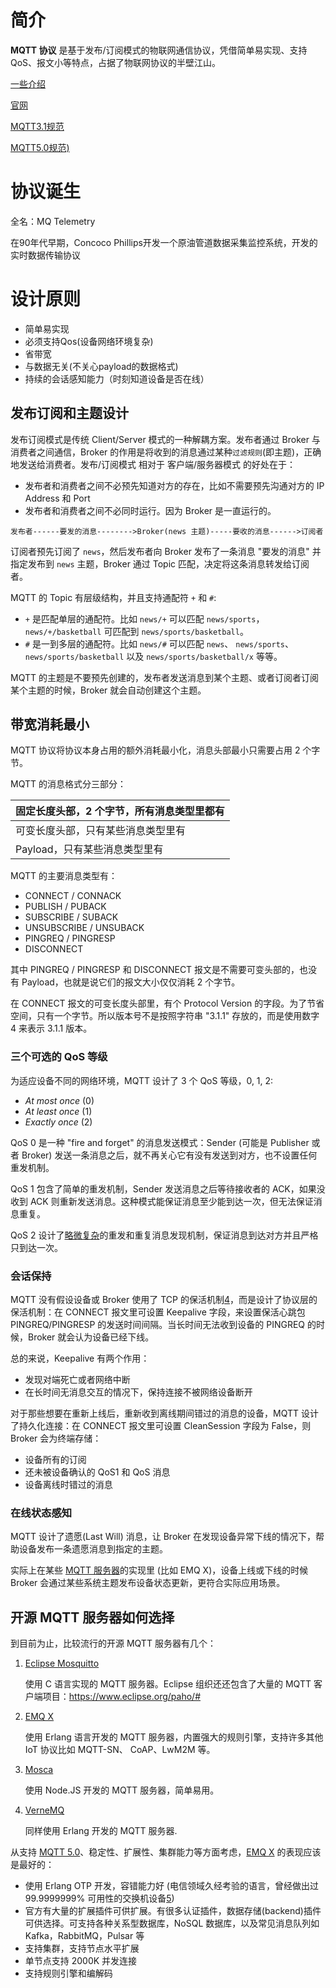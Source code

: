 # 简介

**MQTT 协议** 是基于发布/订阅模式的物联网通信协议，凭借简单易实现、支持 QoS、报文小等特点，占据了物联网协议的半壁江山。



[一些介绍](https://www.emqx.cn/mqtt)

[官网](https://mqtt.org/)

[MQTT3.1规范](http://docs.oasis-open.org/mqtt/mqtt/v3.1.1/os/mqtt-v3.1.1-os.html)

[MQTT5.0规范)](https://docs.oasis-open.org/mqtt/mqtt/v5.0/cs02/mqtt-v5.0-cs02.html)





# 协议诞生

全名：MQ Telemetry

在90年代早期，Concoco Phillips开发一个原油管道数据采集监控系统，开发的实时数据传输协议



# 设计原则

- 简单易实现
- 必须支持Qos(设备网络环境复杂)
- 省带宽
- 与数据无关(不关心payload的数据格式)
- 持续的会话感知能力（时刻知道设备是否在线）



## 发布订阅和主题设计

发布订阅模式是传统 Client/Server 模式的一种解耦方案。发布者通过 Broker 与消费者之间通信，Broker 的作用是将收到的消息通过某种`过滤规则`(即主题)，正确地发送给消费者。发布/订阅模式 相对于 客户端/服务器模式 的好处在于：

- 发布者和消费者之间不必预先知道对方的存在，比如不需要预先沟通对方的 IP Address 和 Port
- 发布者和消费者之间不必同时运行。因为 Broker 是一直运行的。

```
发布者------要发的消息-------->Broker(news 主题)-----要收的消息------>订阅者
```

订阅者预先订阅了 `news`，然后发布者向 Broker 发布了一条消息 "要发的消息" 并指定发布到 `news` 主题，Broker 通过 Topic 匹配，决定将这条消息转发给订阅者。

MQTT 的 Topic 有层级结构，并且支持通配符 `+` 和 `#`:

- `+` 是匹配单层的通配符。比如 `news/+` 可以匹配 `news/sports`，`news/+/basketball` 可匹配到 `news/sports/basketball`。
- `#` 是一到多层的通配符。比如 `news/#` 可以匹配 `news`、 `news/sports`、`news/sports/basketball` 以及 `news/sports/basketball/x` 等等。

MQTT 的主题是不要预先创建的，发布者发送消息到某个主题、或者订阅者订阅某个主题的时候，Broker 就会自动创建这个主题。



## 带宽消耗最小

MQTT 协议将协议本身占用的额外消耗最小化，消息头部最小只需要占用 2 个字节。

MQTT 的消息格式分三部分：

| 固定长度头部，2 个字节，所有消息类型里都有 |
| ------------------------------------------ |
| 可变长度头部，只有某些消息类型里有         |
| Payload，只有某些消息类型里有              |

MQTT 的主要消息类型有：

- CONNECT / CONNACK
- PUBLISH / PUBACK
- SUBSCRIBE / SUBACK
- UNSUBSCRIBE / UNSUBACK
- PINGREQ / PINGRESP
- DISCONNECT

其中 PINGREQ / PINGRESP 和 DISCONNECT 报文是不需要可变头部的，也没有 Payload，也就是说它们的报文大小仅仅消耗 2 个字节。

在 CONNECT 报文的可变长度头部里，有个 Protocol Version 的字段。为了节省空间，只有一个字节。所以版本号不是按照字符串 "3.1.1" 存放的，而是使用数字 4 来表示 3.1.1 版本。

### 三个可选的 QoS 等级

为适应设备不同的网络环境，MQTT 设计了 3 个 QoS 等级，0, 1, 2:

- *At most once* (0)
- *At least once* (1)
- *Exactly once* (2)

QoS 0 是一种 "fire and forget" 的消息发送模式：Sender (可能是 Publisher 或者 Broker) 发送一条消息之后，就不再关心它有没有发送到对方，也不设置任何重发机制。

QoS 1 包含了简单的重发机制，Sender 发送消息之后等待接收者的 ACK，如果没收到 ACK 则重新发送消息。这种模式能保证消息至少能到达一次，但无法保证消息重复。

QoS 2 设计了[略微复杂](https://docs.emqx.io/broker/v3/en/protocol.html#qos2-message-publish-and-subscribe)的重发和重复消息发现机制，保证消息到达对方并且严格只到达一次。

### 会话保持

MQTT 没有假设设备或 Broker 使用了 TCP 的保活机制[4](https://www.emqx.cn/blog/what-is-the-mqtt-protocol#fn4)，而是设计了协议层的保活机制：在 CONNECT 报文里可设置 Keepalive 字段，来设置保活心跳包 PINGREQ/PINGRESP 的发送时间间隔。当长时间无法收到设备的 PINGREQ 的时候，Broker 就会认为设备已经下线。

总的来说，Keepalive 有两个作用：

- 发现对端死亡或者网络中断
- 在长时间无消息交互的情况下，保持连接不被网络设备断开

对于那些想要在重新上线后，重新收到离线期间错过的消息的设备，MQTT 设计了持久化连接：在 CONNECT 报文里可设置 CleanSession 字段为 False，则 Broker 会为终端存储：

- 设备所有的订阅
- 还未被设备确认的 QoS1 和 QoS 消息
- 设备离线时错过的消息

### 在线状态感知

MQTT 设计了遗愿(Last Will) 消息，让 Broker 在发现设备异常下线的情况下，帮助设备发布一条遗愿消息到指定的主题。

实际上在某些 [MQTT 服务器](https://www.emqx.cn/products/broker)的实现里 (比如 EMQ X)，设备上线或下线的时候 Broker 会通过某些系统主题发布设备状态更新，更符合实际应用场景。





## 开源 MQTT 服务器如何选择

到目前为止，比较流行的开源 MQTT 服务器有几个：

1. [Eclipse Mosquitto](https://github.com/eclipse/mosquitto)

   使用 C 语言实现的 MQTT 服务器。Eclipse 组织还还包含了大量的 MQTT 客户端项目：https://www.eclipse.org/paho/#

2. [EMQ X](https://github.com/emqx/emqx)

   使用 Erlang 语言开发的 MQTT 服务器，内置强大的规则引擎，支持许多其他 IoT 协议比如 MQTT-SN、 CoAP、LwM2M 等。

3. [Mosca](https://github.com/mcollina/mosca)

   使用 Node.JS 开发的 MQTT 服务器，简单易用。

4. [VerneMQ](https://github.com/vernemq/vernemq)

   同样使用 Erlang 开发的 MQTT 服务器.

从支持 [MQTT 5.0](https://www.emqx.cn/mqtt/mqtt5)、稳定性、扩展性、集群能力等方面考虑，[EMQ X](https://www.emqx.cn/products/broker) 的表现应该是最好的：

- 使用 Erlang OTP 开发，容错能力好 (电信领域久经考验的语言，曾经做出过 99.9999999% 可用性的交换机设备[5](https://www.emqx.cn/blog/what-is-the-mqtt-protocol#fn5))
- 官方有大量的扩展插件可供扩展。有很多认证插件，数据存储(backend)插件可供选择。可支持各种关系型数据库，NoSQL 数据库，以及常见消息队列如 Kafka，RabbitMQ，Pulsar 等
- 支持集群，支持节点水平扩展
- 单节点支持 2000K 并发连接
- 支持规则引擎和编解码